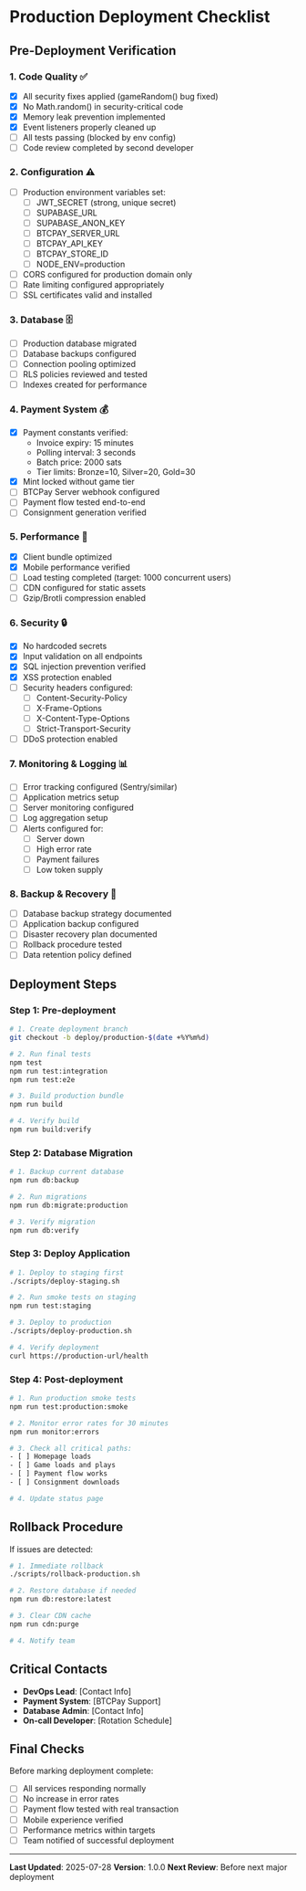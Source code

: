 # Production Deployment Checklist

## Pre-Deployment Verification

### 1. Code Quality ✅
- [x] All security fixes applied (gameRandom() bug fixed)
- [x] No Math.random() in security-critical code
- [x] Memory leak prevention implemented
- [x] Event listeners properly cleaned up
- [ ] All tests passing (blocked by env config)
- [ ] Code review completed by second developer

### 2. Configuration ⚠️
- [ ] Production environment variables set:
  - [ ] JWT_SECRET (strong, unique secret)
  - [ ] SUPABASE_URL
  - [ ] SUPABASE_ANON_KEY
  - [ ] BTCPAY_SERVER_URL
  - [ ] BTCPAY_API_KEY
  - [ ] BTCPAY_STORE_ID
  - [ ] NODE_ENV=production
- [ ] CORS configured for production domain only
- [ ] Rate limiting configured appropriately
- [ ] SSL certificates valid and installed

### 3. Database 🗄️
- [ ] Production database migrated
- [ ] Database backups configured
- [ ] Connection pooling optimized
- [ ] RLS policies reviewed and tested
- [ ] Indexes created for performance

### 4. Payment System 💰
- [x] Payment constants verified:
  - Invoice expiry: 15 minutes
  - Polling interval: 3 seconds
  - Batch price: 2000 sats
  - Tier limits: Bronze=10, Silver=20, Gold=30
- [x] Mint locked without game tier
- [ ] BTCPay Server webhook configured
- [ ] Payment flow tested end-to-end
- [ ] Consignment generation verified

### 5. Performance 🚀
- [x] Client bundle optimized
- [x] Mobile performance verified
- [ ] Load testing completed (target: 1000 concurrent users)
- [ ] CDN configured for static assets
- [ ] Gzip/Brotli compression enabled

### 6. Security 🔒
- [x] No hardcoded secrets
- [x] Input validation on all endpoints
- [x] SQL injection prevention verified
- [x] XSS protection enabled
- [ ] Security headers configured:
  - [ ] Content-Security-Policy
  - [ ] X-Frame-Options
  - [ ] X-Content-Type-Options
  - [ ] Strict-Transport-Security
- [ ] DDoS protection enabled

### 7. Monitoring & Logging 📊
- [ ] Error tracking configured (Sentry/similar)
- [ ] Application metrics setup
- [ ] Server monitoring configured
- [ ] Log aggregation setup
- [ ] Alerts configured for:
  - [ ] Server down
  - [ ] High error rate
  - [ ] Payment failures
  - [ ] Low token supply

### 8. Backup & Recovery 🔄
- [ ] Database backup strategy documented
- [ ] Application backup configured
- [ ] Disaster recovery plan documented
- [ ] Rollback procedure tested
- [ ] Data retention policy defined

## Deployment Steps

### Step 1: Pre-deployment
```bash
# 1. Create deployment branch
git checkout -b deploy/production-$(date +%Y%m%d)

# 2. Run final tests
npm test
npm run test:integration
npm run test:e2e

# 3. Build production bundle
npm run build

# 4. Verify build
npm run build:verify
```

### Step 2: Database Migration
```bash
# 1. Backup current database
npm run db:backup

# 2. Run migrations
npm run db:migrate:production

# 3. Verify migration
npm run db:verify
```

### Step 3: Deploy Application
```bash
# 1. Deploy to staging first
./scripts/deploy-staging.sh

# 2. Run smoke tests on staging
npm run test:staging

# 3. Deploy to production
./scripts/deploy-production.sh

# 4. Verify deployment
curl https://production-url/health
```

### Step 4: Post-deployment
```bash
# 1. Run production smoke tests
npm run test:production:smoke

# 2. Monitor error rates for 30 minutes
npm run monitor:errors

# 3. Check all critical paths:
- [ ] Homepage loads
- [ ] Game loads and plays
- [ ] Payment flow works
- [ ] Consignment downloads

# 4. Update status page
```

## Rollback Procedure

If issues are detected:

```bash
# 1. Immediate rollback
./scripts/rollback-production.sh

# 2. Restore database if needed
npm run db:restore:latest

# 3. Clear CDN cache
npm run cdn:purge

# 4. Notify team
```

## Critical Contacts

- **DevOps Lead**: [Contact Info]
- **Payment System**: [BTCPay Support]
- **Database Admin**: [Contact Info]
- **On-call Developer**: [Rotation Schedule]

## Final Checks

Before marking deployment complete:

- [ ] All services responding normally
- [ ] No increase in error rates
- [ ] Payment flow tested with real transaction
- [ ] Mobile experience verified
- [ ] Performance metrics within targets
- [ ] Team notified of successful deployment

---

**Last Updated**: 2025-07-28
**Version**: 1.0.0
**Next Review**: Before next major deployment